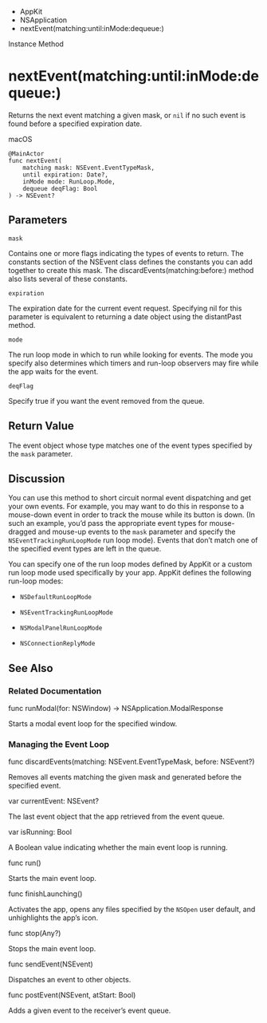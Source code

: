 

- AppKit
- NSApplication
-  nextEvent(matching:until:inMode:dequeue:) 

Instance Method

# nextEvent(matching:until:inMode:dequeue:)

Returns the next event matching a given mask, or `nil` if no such event is found before a specified expiration date.

macOS

``` source
@MainActor
func nextEvent(
    matching mask: NSEvent.EventTypeMask,
    until expiration: Date?,
    inMode mode: RunLoop.Mode,
    dequeue deqFlag: Bool
) -> NSEvent?
```

## Parameters 

`mask`  

Contains one or more flags indicating the types of events to return. The constants section of the NSEvent class defines the constants you can add together to create this mask. The discardEvents(matching:before:) method also lists several of these constants.

`expiration`  

The expiration date for the current event request. Specifying nil for this parameter is equivalent to returning a date object using the distantPast method.

`mode`  

The run loop mode in which to run while looking for events. The mode you specify also determines which timers and run-loop observers may fire while the app waits for the event.

`deqFlag`  

Specify true if you want the event removed from the queue.

## Return Value

The event object whose type matches one of the event types specified by the `mask` parameter.

## Discussion

You can use this method to short circuit normal event dispatching and get your own events. For example, you may want to do this in response to a mouse-down event in order to track the mouse while its button is down. (In such an example, you’d pass the appropriate event types for mouse-dragged and mouse-up events to the `mask` parameter and specify the `NSEventTrackingRunLoopMode` run loop mode). Events that don’t match one of the specified event types are left in the queue.

You can specify one of the run loop modes defined by AppKit or a custom run loop mode used specifically by your app. AppKit defines the following run-loop modes:

- `NSDefaultRunLoopMode`

- `NSEventTrackingRunLoopMode`

- `NSModalPanelRunLoopMode`

- `NSConnectionReplyMode`

## See Also

### Related Documentation

func runModal(for: NSWindow) -> NSApplication.ModalResponse

Starts a modal event loop for the specified window.

### Managing the Event Loop

func discardEvents(matching: NSEvent.EventTypeMask, before: NSEvent?)

Removes all events matching the given mask and generated before the specified event.

var currentEvent: NSEvent?

The last event object that the app retrieved from the event queue.

var isRunning: Bool

A Boolean value indicating whether the main event loop is running.

func run()

Starts the main event loop.

func finishLaunching()

Activates the app, opens any files specified by the `NSOpen` user default, and unhighlights the app’s icon.

func stop(Any?)

Stops the main event loop.

func sendEvent(NSEvent)

Dispatches an event to other objects.

func postEvent(NSEvent, atStart: Bool)

Adds a given event to the receiver’s event queue.

